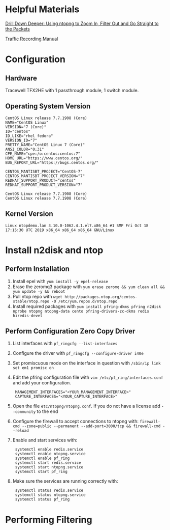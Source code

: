 
# Helpful Materials

[Drill Down Deeper: Using ntopng to Zoom In, Filter Out and Go Straight to the Packets](https://www.ntop.org/n2disk/drill-down-deeper-using-ntopng-to-zoom-in-filter-out-and-go-straight-to-the-packets/)

[Traffic Recording Manual](https://www.ntop.org/guides/ntopng/traffic_recording.html)

# Configuration

## Hardware

Tracewell TFX2HE with 1 passthrough module, 1 switch module.



## Operating System Version

    CentOS Linux release 7.7.1908 (Core)
    NAME="CentOS Linux"
    VERSION="7 (Core)"
    ID="centos"
    ID_LIKE="rhel fedora"
    VERSION_ID="7"
    PRETTY_NAME="CentOS Linux 7 (Core)"
    ANSI_COLOR="0;31"
    CPE_NAME="cpe:/o:centos:centos:7"
    HOME_URL="https://www.centos.org/"
    BUG_REPORT_URL="https://bugs.centos.org/"

    CENTOS_MANTISBT_PROJECT="CentOS-7"
    CENTOS_MANTISBT_PROJECT_VERSION="7"
    REDHAT_SUPPORT_PRODUCT="centos"
    REDHAT_SUPPORT_PRODUCT_VERSION="7"

    CentOS Linux release 7.7.1908 (Core)
    CentOS Linux release 7.7.1908 (Core)

## Kernel Version

    Linux ntopdemo.lan 3.10.0-1062.4.1.el7.x86_64 #1 SMP Fri Oct 18 17:15:30 UTC 2019 x86_64 x86_64 x86_64 GNU/Linux

# Install n2disk and ntop

## Perform Installation

1. Install epel with `yum install -y epel-release`
2. Erase the zeromq3 package with `yum erase zeromq && yum clean all && yum update -y && reboot`
3. Pull ntop repo with `wget http://packages.ntop.org/centos-stable/ntop.repo -O /etc/yum.repos.d/ntop.repo`
4. Install required packages with `yum install pfring-dkms pfring n2disk nprobe ntopng ntopng-data cento pfring-drivers-zc-dkms redis hiredis-devel`

## Perform Configuration Zero Copy Driver

1. List interfaces with `pf_ringcfg --list-interfaces`
2. Configure the driver with `pf_ringcfg --configure-driver i40e`
3. Set promiscuous mode on the interface in question with `/sbin/ip link set em1 promisc on`
4. Edit the pfring configuration file with `vim /etc/pf_ring/interfaces.conf` and add your configuration.

        MANAGEMENT_INTERFACES="<YOUR_MANAGEMENT_INTERFACE>"
        CAPTURE_INTERFACES="<YOUR_CAPTURE_INTERFACE>"

5. Open the file `etc/ntopng/ntopng.conf`. If you do not have a license add `--community` to the end
6. Configure the firewall to accept connections to ntopng with: `firewall-cmd --zone=public --permanent --add-port=3000/tcp && firewall-cmd --reload`
7. Enable and start services with:

        systemctl enable redis.service
        systemctl enable ntopng.service
        systemctl enable pf_ring
        systemctl start redis.service
        systemctl start ntopng.service
        systemctl start pf_ring

8. Make sure the services are running correctly with:

        systemctl status redis.service
        systemctl status ntopng.service
        systemctl status pf_ring

# Performing Filtering

